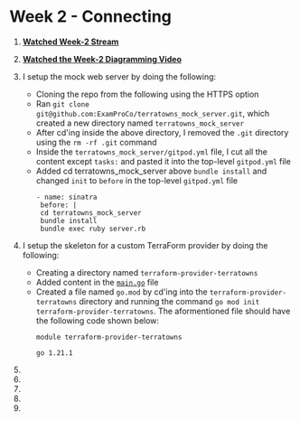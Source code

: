 # Week 2 - Connecting

1. **[Watched Week-2 Stream](https://www.youtube.com/watch?v=pWCejw1Mk50&list=PLBfufR7vyJJ4q5YCPl4o2XAzGRZUjuD-A&index=46&pp=iAQB)**

2. **[Watched the Week-2 Diagramming Video](https://www.youtube.com/watch?v=0qmT0aMX1WQ&list=PLBfufR7vyJJ4q5YCPl4o2XAzGRZUjuD-A&index=50&t=184s&pp=iAQB)**

3. I setup the mock web server by doing the following:
   
   - Cloning the repo from the following using the HTTPS option
   - Ran ```git clone git@github.com:ExamProCo/terratowns_mock_server.git```, which created a new directory named
     ```terratowns_mock_server```
   - After cd'ing inside the above directory, I removed the ```.git``` directory using the ```rm -rf .git``` command
   - Inside the ```terratowns_mock_server/gitpod.yml``` file, I cut all the content except ```tasks:``` and pasted it into the 
     top-level ```gitpod.yml``` file
   - Added cd terratowns_mock_server above ```bundle install``` and changed ```init``` to ```before``` in
     the top-level ```gitpod.yml``` file 
     ```
     - name: sinatra
      before: | 
      cd terratowns_mock_server
      bundle install
      bundle exec ruby server.rb 
     ```
4. I setup the skeleton for a custom TerraForm provider by doing the following:
   
   - Creating a directory named ```terraform-provider-terratowns```
   - Added content in the [```main.go```]() file
   - Created a file named ```go.mod``` by cd'ing into the ```terraform-provider-terratowns``` directory and
     running the command ```go mod init terraform-provider-terratowns```. The aformentioned file should have 
     the following code shown below:
     ```
     module terraform-provider-terratowns

     go 1.21.1
     ```
5.

6.

7.

8.

9.
